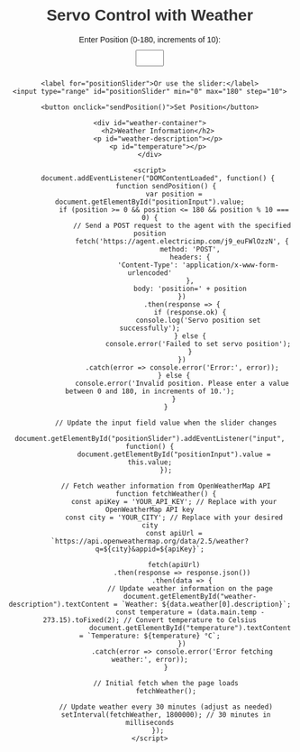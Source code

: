 <!DOCTYPE html>
<html lang="en">
<head>
    <meta charset="UTF-8">
    <meta http-equiv="X-UA-Compatible" content="IE=edge">
    <meta name="viewport" content="width=device-width, initial-scale=1.0">
    <title>Servo Control with Weather</title>
    <style>
        body {
            font-family: 'Arial', sans-serif;
            text-align: center;
            margin: 20px;
        }
        h1, h2 {
            color: #333;
        }
        label {
            display: block;
            margin: 10px 0;
        }
        input[type="number"] {
            width: 50px;
            padding: 5px;
            margin-bottom: 10px;
        }
        input[type="range"] {
            width: 80%;
            margin: 0 auto;
        }
        button {
            background-color: #4CAF50;
            color: white;
            padding: 10px 20px;
            border: none;
            border-radius: 5px;
            cursor: pointer;
        }
        button:hover {
            background-color: #45a049;
        }
        #weather-container {
            margin-top: 20px;
            border: 1px solid #ccc;
            padding: 10px;
        }
    </style>
</head>
<body>
    <h1>Servo Control with Weather</h1>
    <label for="positionInput">Enter Position (0-180, increments of 10): </label>
    <input type="number" id="positionInput" min="0" max="180" step="10">
    
    <label for="positionSlider">Or use the slider:</label>
    <input type="range" id="positionSlider" min="0" max="180" step="10">
    
    <button onclick="sendPosition()">Set Position</button>

    <div id="weather-container">
        <h2>Weather Information</h2>
        <p id="weather-description"></p>
        <p id="temperature"></p>
    </div>

    <script>
        document.addEventListener("DOMContentLoaded", function() {
            function sendPosition() {
                var position = document.getElementById("positionInput").value;
                if (position >= 0 && position <= 180 && position % 10 === 0) {
                    // Send a POST request to the agent with the specified position
                    fetch('https://agent.electricimp.com/j9_euFWlOzzN', {
                        method: 'POST',
                        headers: {
                            'Content-Type': 'application/x-www-form-urlencoded'
                        },
                        body: 'position=' + position
                    })
                    .then(response => {
                        if (response.ok) {
                            console.log('Servo position set successfully');
                        } else {
                            console.error('Failed to set servo position');
                        }
                    })
                    .catch(error => console.error('Error:', error));
                } else {
                    console.error('Invalid position. Please enter a value between 0 and 180, in increments of 10.');
                }
            }

            // Update the input field value when the slider changes
            document.getElementById("positionSlider").addEventListener("input", function() {
                document.getElementById("positionInput").value = this.value;
            });

            // Fetch weather information from OpenWeatherMap API
            function fetchWeather() {
                const apiKey = 'YOUR_API_KEY'; // Replace with your OpenWeatherMap API key
                const city = 'YOUR_CITY'; // Replace with your desired city
                const apiUrl = `https://api.openweathermap.org/data/2.5/weather?q=${city}&appid=${apiKey}`;

                fetch(apiUrl)
                    .then(response => response.json())
                    .then(data => {
                        // Update weather information on the page
                        document.getElementById("weather-description").textContent = `Weather: ${data.weather[0].description}`;
                        const temperature = (data.main.temp - 273.15).toFixed(2); // Convert temperature to Celsius
                        document.getElementById("temperature").textContent = `Temperature: ${temperature} °C`;
                    })
                    .catch(error => console.error('Error fetching weather:', error));
            }

            // Initial fetch when the page loads
            fetchWeather();

            // Update weather every 30 minutes (adjust as needed)
            setInterval(fetchWeather, 1800000); // 30 minutes in milliseconds
        });
    </script>
</body>
</html>

